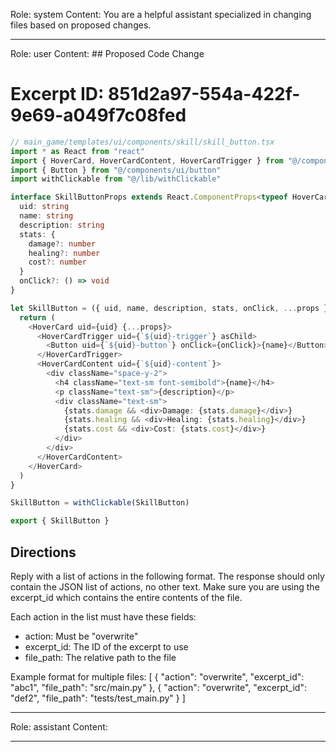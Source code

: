Role: system
Content: You are a helpful assistant specialized in changing files based on proposed changes.
__________________
Role: user
Content: ## Proposed Code Change
# Excerpt ID: 851d2a97-554a-422f-9e69-a049f7c08fed
```typescript
// main_game/templates/ui/components/skill/skill_button.tsx
import * as React from "react"
import { HoverCard, HoverCardContent, HoverCardTrigger } from "@/components/ui/hover-card"
import { Button } from "@/components/ui/button"
import withClickable from "@/lib/withClickable"

interface SkillButtonProps extends React.ComponentProps<typeof HoverCard> {
  uid: string
  name: string
  description: string
  stats: {
    damage?: number
    healing?: number
    cost?: number
  }
  onClick?: () => void
}

let SkillButton = ({ uid, name, description, stats, onClick, ...props }: SkillButtonProps) => {
  return (
    <HoverCard uid={uid} {...props}>
      <HoverCardTrigger uid={`${uid}-trigger`} asChild>
        <Button uid={`${uid}-button`} onClick={onClick}>{name}</Button>
      </HoverCardTrigger>
      <HoverCardContent uid={`${uid}-content`}>
        <div className="space-y-2">
          <h4 className="text-sm font-semibold">{name}</h4>
          <p className="text-sm">{description}</p>
          <div className="text-sm">
            {stats.damage && <div>Damage: {stats.damage}</div>}
            {stats.healing && <div>Healing: {stats.healing}</div>}
            {stats.cost && <div>Cost: {stats.cost}</div>}
          </div>
        </div>
      </HoverCardContent>
    </HoverCard>
  )
}

SkillButton = withClickable(SkillButton)

export { SkillButton }
```

## Directions
Reply with a list of actions in the following format. The response should only contain the JSON list of actions, no other text.
Make sure you are using the excerpt_id which contains the entire contents of the file.

Each action in the list must have these fields:
- action: Must be "overwrite"
- excerpt_id: The ID of the excerpt to use
- file_path: The relative path to the file

Example format for multiple files:
[
    {
        "action": "overwrite",
        "excerpt_id": "abc1",
        "file_path": "src/main.py"
    },
    {
        "action": "overwrite",
        "excerpt_id": "def2",
        "file_path": "tests/test_main.py"
    }
]
__________________
Role: assistant
Content: 
__________________
